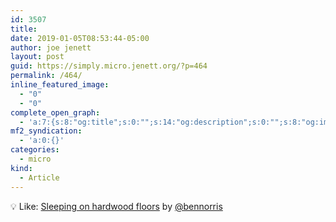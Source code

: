```yaml
---
id: 3507
title: 
date: 2019-01-05T08:53:44-05:00
author: joe jenett
layout: post
guid: https://simply.micro.jenett.org/?p=464
permalink: /464/
inline_featured_image:
  - "0"
  - "0"
complete_open_graph:
  - 'a:7:{s:8:"og:title";s:0:"";s:14:"og:description";s:0:"";s:8:"og:image";s:0:"";s:7:"og:type";s:0:"";s:12:"twitter:card";s:7:"summary";s:19:"twitter:description";s:0:"";s:15:"twitter:creator";s:0:"";}'
mf2_syndication:
  - 'a:0:{}'
categories:
  - micro
kind:
  - Article
---
```

💡 Like: [Sleeping on hardwood floors](https://www.bennorris.org/2019/01/04/sleeping-on-hardwood.html) by [@bennorris](https://micro.blog/bennorris)